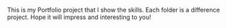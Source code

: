 This is my Portfolio project that I show the skills. Each folder is a difference project.
Hope it will impress and interesting to you!
